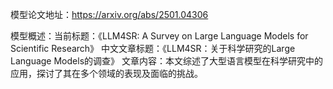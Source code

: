 模型论文地址：https://arxiv.org/abs/2501.04306

模型概述：当前标题：《LLM4SR: A Survey on Large Language Models for Scientific Research》
中文文章标题：《LLM4SR：关于科学研究的Large Language Models的调查》
文章内容：本文综述了大型语言模型在科学研究中的应用，探讨了其在多个领域的表现及面临的挑战。
